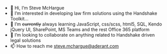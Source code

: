 - 👋 Hi, I’m Steve McHargue
- 👀 I’m interested in developing law firm solutions using the Handshake Toolkit...
- 🌱 I’m ~~currently~~ always learning JavaScript, css/scss, html5, SQL, Kendo jQuery UI, SharePoint, MS Teams and the rest Office 365 platform
- 💞️ I’m looking to collaborate on anything related to Handshake driven legal solutions
- 📫 How to reach me steve.mchargue@aderant.com 

<!---
smchargue/smchargue is a ✨ special ✨ repository because its `README.md` (this file) appears on your GitHub profile.
You can click the Preview link to take a look at your changes.
--->
